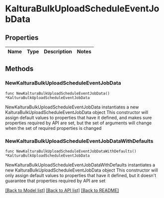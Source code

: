 # KalturaBulkUploadScheduleEventJobData

## Properties

Name | Type | Description | Notes
------------ | ------------- | ------------- | -------------

## Methods

### NewKalturaBulkUploadScheduleEventJobData

`func NewKalturaBulkUploadScheduleEventJobData() *KalturaBulkUploadScheduleEventJobData`

NewKalturaBulkUploadScheduleEventJobData instantiates a new KalturaBulkUploadScheduleEventJobData object
This constructor will assign default values to properties that have it defined,
and makes sure properties required by API are set, but the set of arguments
will change when the set of required properties is changed

### NewKalturaBulkUploadScheduleEventJobDataWithDefaults

`func NewKalturaBulkUploadScheduleEventJobDataWithDefaults() *KalturaBulkUploadScheduleEventJobData`

NewKalturaBulkUploadScheduleEventJobDataWithDefaults instantiates a new KalturaBulkUploadScheduleEventJobData object
This constructor will only assign default values to properties that have it defined,
but it doesn't guarantee that properties required by API are set


[[Back to Model list]](../README.md#documentation-for-models) [[Back to API list]](../README.md#documentation-for-api-endpoints) [[Back to README]](../README.md)


